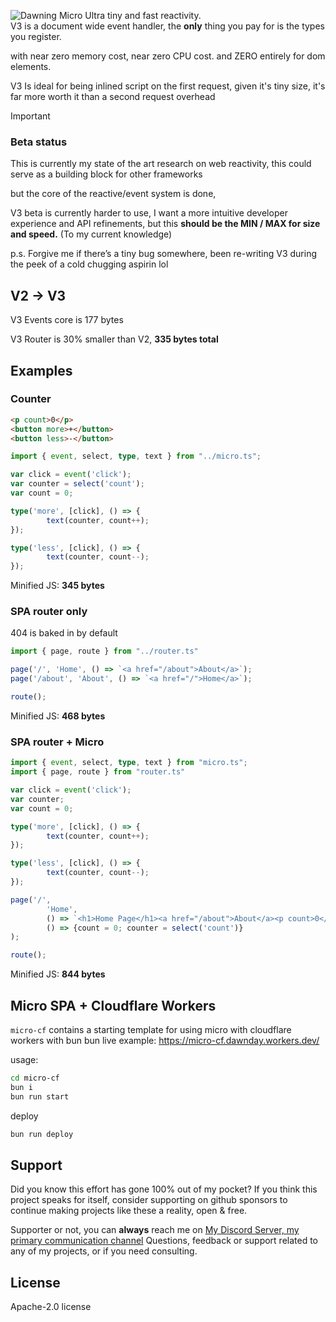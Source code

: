 ![Dawning Micro](https://github.com/user-attachments/assets/bfb7f83d-2949-4ff2-8ae3-d812ff726209)
Ultra tiny and fast reactivity. <br>
V3 is a document wide event handler, 
the **only** thing you pay for is the types you register.

with near zero memory cost, near zero CPU cost.
and ZERO entirely for dom elements.

V3 Is ideal for being inlined script on the first request,
given it's tiny size, it's far more worth it than a second request overhead

> [!IMPORTANT]
> ### Beta status
> This is currently my state of the art research on web reactivity,
> this could serve as a building block for other frameworks
>
> but the core of the reactive/event system is done, 
>
> V3 beta is currently harder to use, I want a more intuitive developer experience and API refinements,
> but this **should be the MIN / MAX for size and speed.** (To my current knowledge)
>
> p.s. Forgive me if there’s a tiny bug somewhere, been re-writing V3 during the peek of a cold chugging aspirin lol

## V2 -> V3
V3 Events core is 177 bytes

V3 Router is 30% smaller than V2, **335 bytes total**

## Examples

### Counter

```html
<p count>0</p>
<button more>+</button>
<button less>-</button>
```

```ts
import { event, select, type, text } from "../micro.ts";

var click = event('click');
var counter = select('count');
var count = 0;

type('more', [click], () => {
        text(counter, count++);
});

type('less', [click], () => {
        text(counter, count--);
});
```

Minified JS: **345 bytes**

### SPA router only
404 is baked in by default
```ts
import { page, route } from "../router.ts"

page('/', 'Home', () => `<a href="/about">About</a>`);
page('/about', 'About', () => `<a href="/">Home</a>`);

route();
```
Minified JS: **468 bytes**

### SPA router + Micro
```ts
import { event, select, type, text } from "micro.ts";
import { page, route } from "router.ts"

var click = event('click');
var counter;
var count = 0;

type('more', [click], () => {
        text(counter, count++);
});

type('less', [click], () => {
        text(counter, count--);
});

page('/', 
        'Home', 
        () => `<h1>Home Page</h1><a href="/about">About</a><p count>0</p><button more>+</button><button less>-</button>`, 
        () => {count = 0; counter = select('count')}
);

route();
```

Minified JS: **844 bytes**

## Micro SPA + Cloudflare Workers
`micro-cf` contains a starting template for using micro with cloudflare workers with bun bun
live example: https://micro-cf.dawnday.workers.dev/

usage:
```sh
cd micro-cf
bun i
bun run start
```

deploy
```sh
bun run deploy
```

## Support
Did you know this effort has gone 100% out of my pocket?
If you think this project speaks for itself, consider supporting on github sponsors to continue making
projects like these a reality, open & free.

Supporter or not, you can **always** reach me on <a href="https://discord.gg/cxRvzUyzG8">My Discord Server, my primary communication channel</a>
Questions, feedback or support related to any of my projects, or if you need consulting.

## License
Apache-2.0 license
